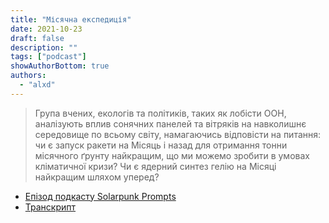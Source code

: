 ```yaml
---
title: "Місячна експедиція"
date: 2021-10-23
draft: false
description: ""
tags: ["podcast"]
showAuthorBottom: true
authors:
  - "alxd"
---
```


> Група вчених, екологів та політиків, таких як лобісти ООН, аналізують вплив сонячних панелей та вітряків на навколишнє середовище по всьому світу, намагаючись відповісти на питання: чи є запуск ракети на Місяць і назад для отримання тонни місячного ґрунту найкращим, що ми можемо зробити в умовах кліматичної кризи? Чи є ядерний синтез гелію на Місяці найкращим шляхом уперед?

- [Епізод подкасту Solarpunk Prompts](https://podcast.tomasino.org/@SolarpunkPrompts/episodes/the-moonshot)
- [Транскрипт](https://wiki.tomasino.org/writing/Solarpunk-Prompts---The-Moonshot)

